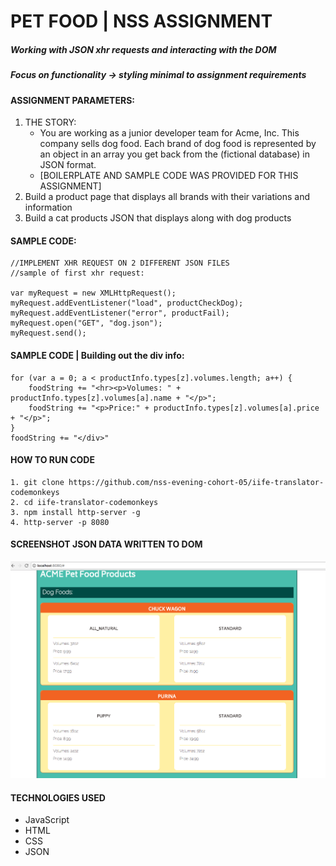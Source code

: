 # PET FOOD | NSS ASSIGNMENT
##### Working with JSON xhr requests and interacting with the DOM
##### Focus on functionality -> styling minimal to assignment requirements

#### ASSIGNMENT PARAMETERS:
1. THE STORY:
	- You are working as a junior developer team for Acme, Inc. This company sells dog food. Each brand of dog food is represented by an object in an array you get back from the (fictional database) in JSON format.
	- [BOILERPLATE AND SAMPLE CODE WAS PROVIDED FOR THIS ASSIGNMENT]
1. Build a product page that displays all brands with their variations and information
1. Build a cat products JSON that displays along with dog products


#### SAMPLE CODE:
```
//IMPLEMENT XHR REQUEST ON 2 DIFFERENT JSON FILES
//sample of first xhr request:

var myRequest = new XMLHttpRequest();
myRequest.addEventListener("load", productCheckDog);
myRequest.addEventListener("error", productFail);
myRequest.open("GET", "dog.json");
myRequest.send();

```
#### SAMPLE CODE | Building out the div info:
```
for (var a = 0; a < productInfo.types[z].volumes.length; a++) {
	foodString += "<hr><p>Volumes: " + productInfo.types[z].volumes[a].name + "</p>";
	foodString += "<p>Price:" + productInfo.types[z].volumes[a].price + "</p>";
}
foodString += "</div>"
```

#### HOW TO RUN CODE
```
1. git clone https://github.com/nss-evening-cohort-05/iife-translator-codemonkeys
2. cd iife-translator-codemonkeys
3. npm install http-server -g
4. http-server -p 8080
```

#### SCREENSHOT JSON DATA WRITTEN TO DOM
![JSON data written to DOM](https://raw.githubusercontent.com/anessao/petFood/json/Screen%20Shot%202017-03-20%20at%208.58.45%20PM.png)

#### TECHNOLOGIES USED
- JavaScript
- HTML
- CSS
- JSON
